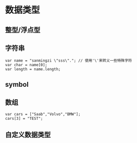 # 数据类型

## 整型/浮点型

## 字符串

```
var name = "sanmingzi \"sss\"."; // 使用'\'来转义一些特殊字符
var char = name[0];
var length = name.length;
```

## symbol

## 数组

```
var cars = ["Saab","Volvo","BMW"];
cars[3] = "TEST";
```



## 自定义数据类型
